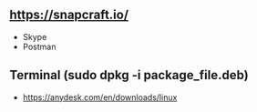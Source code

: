 ## https://snapcraft.io/
* Skype
* Postman

## Terminal (sudo dpkg -i package_file.deb)
* https://anydesk.com/en/downloads/linux
